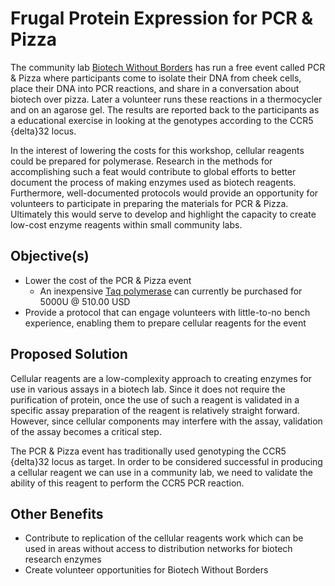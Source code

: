 # Frugal Protein Expression for PCR & Pizza

The community lab [Biotech Without Borders](https://biotechwithoutborders.org) has run a free event called PCR & Pizza where participants come to isolate their DNA from cheek cells, place their DNA into PCR reactions, and share in a conversation about biotech over pizza. Later a volunteer runs these reactions in a thermocycler and on an agarose gel. The results are reported back to the participants as a educational exercise in looking at the genotypes according to the CCR5 {delta}32 locus.

In the interest of lowering the costs for this workshop, cellular reagents could be prepared for polymerase. Research in the methods for accomplishing such a feat would contribute to global efforts to better document the process of making enzymes used as biotech reagents. Furthermore, well-documented protocols would provide an opportunity for volunteers to participate in preparing the materials for PCR & Pizza. Ultimately this would serve to develop and highlight the capacity to create low-cost enzyme reagents within small community labs.

## Objective(s)

* Lower the cost of the PCR & Pizza event
  * An inexpensive [Taq polymerase](https://www.goldbio.com/product/taq-dna-polymerase) can currently be purchased for 5000U @ 510.00 USD
* Provide a protocol that can engage volunteers with little-to-no bench experience, enabling them to prepare cellular reagents for the event

## Proposed Solution

Cellular reagents are a low-complexity approach to creating enzymes for use in various assays in a biotech lab. Since it does not require the purification of protein, once the use of such a reagent is validated in a specific assay preparation of the reagent is relatively straight forward. However, since cellular components may interfere with the assay, validation of the assay becomes a critical step.

The PCR & Pizza event has traditionally used genotyping the CCR5 {delta}32 locus as target. In order to be considered successful in producing a cellular reagent we can use in a community lab, we need to validate the ability of this reagent to perform the CCR5 PCR reaction.

## Other Benefits

* Contribute to replication of the cellular reagents work which can be used in areas without access to distribution networks for biotech research enzymes
* Create volunteer opportunities for Biotech Without Borders
